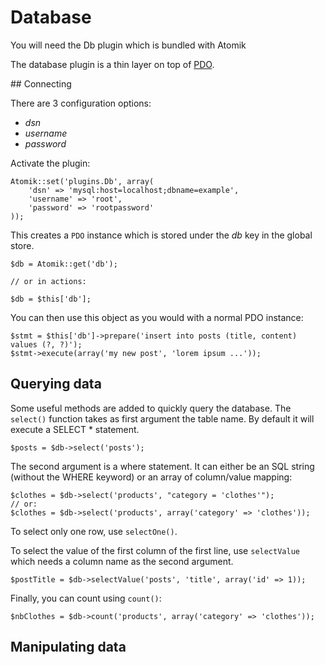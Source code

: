 
# Database

<div class="note">You will need the Db plugin which is bundled with Atomik</div>

The database plugin is a thin layer on top of [PDO](http://fr2.php.net/manual/en/book.pdo.php).

## Connecting

There are 3 configuration options:

 - *dsn*
 - *username*
 - *password*

Activate the plugin:

    Atomik::set('plugins.Db', array(
        'dsn' => 'mysql:host=localhost;dbname=example',
        'username' => 'root',
        'password' => 'rootpassword'
    ));

This creates a `PDO` instance which is stored under the *db* key in the global store.

    $db = Atomik::get('db');

    // or in actions:

    $db = $this['db'];

You can then use this object as you would with a normal PDO instance:

    $stmt = $this['db']->prepare('insert into posts (title, content) values (?, ?)');
    $stmt->execute(array('my new post', 'lorem ipsum ...'));

## Querying data

Some useful methods are added to quickly query the database. The `select()` function
takes as first argument the table name. By default it will execute a SELECT * statement.

    $posts = $db->select('posts');

The second argument is a where statement. It can either be an SQL string (without the WHERE
keyword) or an array of column/value mapping:

    $clothes = $db->select('products', "category = 'clothes'");
    // or:
    $clothes = $db->select('products', array('category' => 'clothes'));

To select only one row, use `selectOne()`.

To select the value of the first column of the first line, use `selectValue` which needs
a column name as the second argument.

    $postTitle = $db->selectValue('posts', 'title', array('id' => 1));

Finally, you can count using `count()`:

    $nbClothes = $db->count('products', array('category' => 'clothes'));

## Manipulating data

